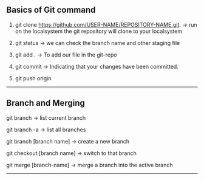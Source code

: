Basics of Git command
----------------------

1) git clone https://github.com/USER-NAME/REPOSITORY-NAME.git. -> run on the localsystem the git repository will clone to your localsystem

2) git status -> we can check the branch name and other staging file 

3) git add . -> To add our file in the git-repo

4) git commit -> Indicating that your changes have been committed.

5) git push origin <branch name>

-----------------------

Branch and Merging
----------------

git branch -> list current branch

git branch -a -> list all branches 

git branch [branch name] -> create a new branch

git checkout [branch name]  -> switch to that branch 

git merge [branch-name]  -> merge a branch into the active branch

-------------------


